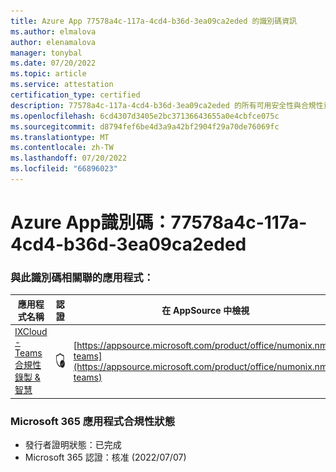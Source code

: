 ```yaml
---
title: Azure App 77578a4c-117a-4cd4-b36d-3ea09ca2eded 的識別碼資訊
ms.author: elmalova
author: elenamalova
manager: tonybal
ms.date: 07/20/2022
ms.topic: article
ms.service: attestation
certification_type: certified
description: 77578a4c-117a-4cd4-b36d-3ea09ca2eded 的所有可用安全性與合規性資訊。
ms.openlocfilehash: 6cd4307d3405e2bc37136643655a0e4cbfce075c
ms.sourcegitcommit: d8794fef6be4d3a9a42bf2904f29a70de76069fc
ms.translationtype: MT
ms.contentlocale: zh-TW
ms.lasthandoff: 07/20/2022
ms.locfileid: "66896023"
---
```

# <a name="azure-app-id-77578a4c-117a-4cd4-b36d-3ea09ca2eded"></a>Azure App識別碼：77578a4c-117a-4cd4-b36d-3ea09ca2eded


### <a name="apps-associated-with-this-id"></a>與此識別碼相關聯的應用程式：
| **應用程式名稱** | **認證** | **在 AppSource 中檢視** |
|--------------|---------------|-----------------------|
| [IXCloud - Teams 合規性錄製 &amp; 智慧](../forward/numonix.nmx-teams.md) | <img alt="Certified application badge" src="../media/certified-badge.png" height="25" width="25" /> | [https://appsource.microsoft.com/product/office/numonix.nmx-teams](https://appsource.microsoft.com/product/office/numonix.nmx-teams) |

### <a name="microsoft-365-app-compliance-status"></a>Microsoft 365 應用程式合規性狀態
- 發行者證明狀態：已完成
- Microsoft 365 認證：核准 (2022/07/07) 
